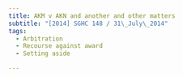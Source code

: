 ```yaml
---
title: AKM v AKN and another and other matters 
subtitle: "[2014] SGHC 148 / 31\_July\_2014"
tags:
  - Arbitration
  - Recourse against award
  - Setting aside

---
```


